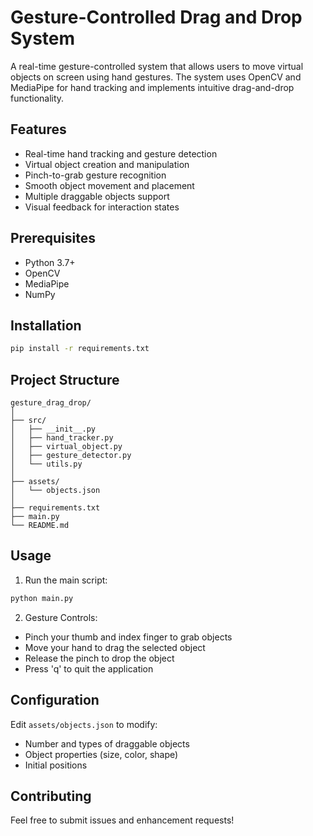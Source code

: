 # Gesture-Controlled Drag and Drop System

A real-time gesture-controlled system that allows users to move virtual objects on screen using hand gestures. The system uses OpenCV and MediaPipe for hand tracking and implements intuitive drag-and-drop functionality.

## Features
- Real-time hand tracking and gesture detection
- Virtual object creation and manipulation
- Pinch-to-grab gesture recognition
- Smooth object movement and placement
- Multiple draggable objects support
- Visual feedback for interaction states

## Prerequisites
- Python 3.7+
- OpenCV
- MediaPipe
- NumPy

## Installation
```bash
pip install -r requirements.txt
```

## Project Structure
```
gesture_drag_drop/
│
├── src/
│   ├── __init__.py
│   ├── hand_tracker.py
│   ├── virtual_object.py
│   ├── gesture_detector.py
│   └── utils.py
│
├── assets/
│   └── objects.json
│
├── requirements.txt
├── main.py
└── README.md
```

## Usage
1. Run the main script:
```bash
python main.py
```

2. Gesture Controls:
- Pinch your thumb and index finger to grab objects
- Move your hand to drag the selected object
- Release the pinch to drop the object
- Press 'q' to quit the application

## Configuration
Edit `assets/objects.json` to modify:
- Number and types of draggable objects
- Object properties (size, color, shape)
- Initial positions

## Contributing
Feel free to submit issues and enhancement requests!